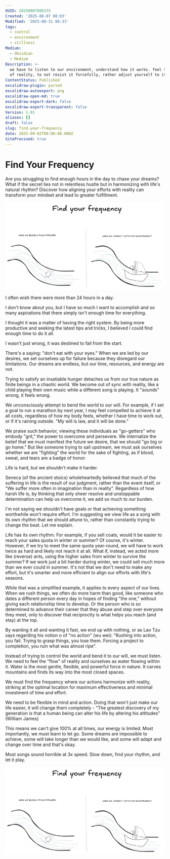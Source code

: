```yaml
---
UUID: 20250807080333
Created: '2025-08-07 08:03'
Modified: '2025-08-31 06:33'
tags:
  - control
  - environment
  - stillness
Medium:
  - Obsidian
  - Medium
Description: >-
  we have to listen to our environment, understand how it works. feel the flow
  of reality, to not resist it forcefully, rather adjust yourself to it
ContentStatus: Published
excalidraw-plugin: parsed
excalidraw-autoexport: png
excalidraw-open-md: true
excalidraw-export-dark: false
excalidraw-export-transparent: false
Version: 1.01
aliases: []
draft: false
slug: find-your-frequency
date: 2025-09-02T00:00:00.000Z
SiteProcssed: true
---
```


# Find Your Frequency

Are you struggling to find enough hours in the day to chase your dreams? What if the secret lies not in relentless hustle but in harmonizing with life's natural rhythm? Discover how aligning your efforts with reality can transform your mindset and lead to greater fulfillment.

![Find your frequency (insight).webp](/posts/find-your-frequency-insight.webp)

<!-- truncate -->

I often wish there were more than 24 hours in a day.

I don't know about you, but I have so much I want to accomplish and so many aspirations that there simply isn't enough time for everything.

I thought it was a matter of having the right system. By being more productive and seeking the latest tips and tricks, I believed I could find enough time to do it all.

I wasn't just wrong, it was destined to fail from the start.

There's a saying: "don't eat with your eyes." When we are led by our desires, we set ourselves up for failure because they disregard our limitations. Our dreams are endless, but our time, resources, and energy are not.

Trying to satisfy an insatiable hunger detaches us from our true nature as finite beings in a chaotic world. We become out of sync with reality, like a child playing their own music while a different song is playing. It "sounds" wrong, it feels wrong.

We unconsciously attempt to bend the world to our will. For example, if I set a goal to run a marathon by next year, I may feel compelled to achieve it at all costs, regardless of how my body feels, whether I have time to work out, or if it's raining outside. "My will is law, and it will be done."

We praise such behavior, viewing these individuals as "go-getters" who embody "grit," the power to overcome and persevere. We internalize the belief that we must manifest the future we desire, that we should "go big or go home." But like someone trying to sail upstream, we must ask ourselves whether we are "fighting" the world for the sake of fighting, as if blood, sweat, and tears are a badge of honor.

Life is hard, but we shouldn't make it harder.

Seneca (of the ancient stoics) wholeheartedly believed that much of the suffering in life is the result of our judgment, rather than the event itself, or "We suffer more often in imagination than in reality". Regardless of how harsh life is, by thinking that only sheer resolve and unstoppable determination can help us overcome it, we add so much to our burden.

I'm not saying we shouldn't have goals or that achieving something worthwhile won't require effort. I'm suggesting we view life as a song with its own rhythm that we should attune to, rather than constantly trying to change the beat. Let me explain.

Life has its own rhythm. For example, if you sell coats, would it be easier to reach your sales quota in winter or summer? Of course, it's winter. However, if we try to meet the same quota year-round, we will have to work twice as hard and likely not reach it at all. What if, instead, we acted more like (reverse) ants, using the higher sales from winter to survive the summer? If we work just a bit harder during winter, we could sell much more than we ever could in summer. It's not that we don't need to make any effort, but it's smarter and more efficient to align our efforts with life's seasons.

While that was a simplified example, it applies to every aspect of our lives. When we rush things, we often do more harm than good, like someone who dates a different person every day in hopes of finding "the one," without giving each relationship time to develop. Or the person who is so determined to advance their career that they abuse and step over everyone they meet, only to discover that reciprocity is what helps you reach (and stay) at the top.

By wanting it all and wanting it fast, we end up with nothing, or as Lao Tzu says regarding his notion o of "no action" (wu wei): "Rushing into action, you fail. Trying to grasp things, you lose them. Forcing a project to completion, you ruin what was almost ripe".

Instead of trying to control the world and bend it to our will, we must listen. We need to feel the "flow" of reality and ourselves as water flowing within it. Water is the most gentle, flexible, and powerful force in nature. It carves mountains and finds its way into the most closed spaces.

We must find the frequency where our actions harmonize with reality, striking at the optimal location for maximum effectiveness and minimal investment of time and effort.

We need to be flexible in mind and action. Doing that won't just make our life easier, it will change them completely - "The greatest discovery of my generation is that a human being can alter his life by altering his attitudes" (William James)

This means we can't give 100% at all times, our energy is limited. Most importantly, we must learn to let go. Some dreams are impossible to achieve, some will take longer than we would like, and some will adapt and change over time and that's okay.

Most songs sound horrible at 3x speed. Slow down, find your rhythm, and let it play.

![Find your frequency (insight).webp](/posts/find-your-frequency-insight.webp)

